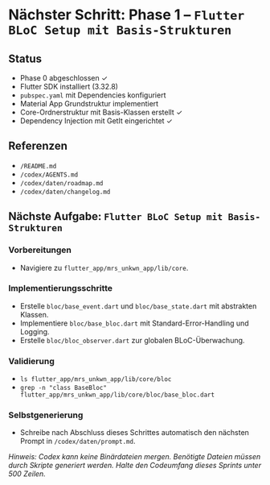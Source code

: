 # Nächster Schritt: Phase 1 – `Flutter BLoC Setup mit Basis-Strukturen`

## Status
- Phase 0 abgeschlossen ✓
- Flutter SDK installiert (3.32.8)
- `pubspec.yaml` mit Dependencies konfiguriert
- Material App Grundstruktur implementiert
- Core-Ordnerstruktur mit Basis-Klassen erstellt ✓
- Dependency Injection mit GetIt eingerichtet ✓

## Referenzen
- `/README.md`
- `/codex/AGENTS.md`
- `/codex/daten/roadmap.md`
- `/codex/daten/changelog.md`

## Nächste Aufgabe: `Flutter BLoC Setup mit Basis-Strukturen`

### Vorbereitungen
- Navigiere zu `flutter_app/mrs_unkwn_app/lib/core`.

### Implementierungsschritte
- Erstelle `bloc/base_event.dart` und `bloc/base_state.dart` mit abstrakten Klassen.
- Implementiere `bloc/base_bloc.dart` mit Standard-Error-Handling und Logging.
- Erstelle `bloc/bloc_observer.dart` zur globalen BLoC-Überwachung.

### Validierung
- `ls flutter_app/mrs_unkwn_app/lib/core/bloc`
- `grep -n "class BaseBloc" flutter_app/mrs_unkwn_app/lib/core/bloc/base_bloc.dart`

### Selbstgenerierung
- Schreibe nach Abschluss dieses Schrittes automatisch den nächsten Prompt in `/codex/daten/prompt.md`.

*Hinweis: Codex kann keine Binärdateien mergen. Benötigte Dateien müssen durch Skripte generiert werden. Halte den Codeumfang dieses Sprints unter 500 Zeilen.*
